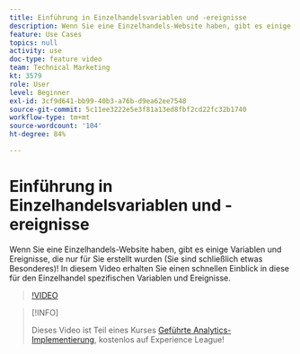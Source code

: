 ```yaml
---
title: Einführung in Einzelhandelsvariablen und -ereignisse
description: Wenn Sie eine Einzelhandels-Website haben, gibt es einige Variablen und Ereignisse, die nur für Sie erstellt wurden (Sie sind schließlich etwas Besonderes)! In diesem Video erhalten Sie einen schnellen Einblick in diese für den Einzelhandel spezifischen Variablen und Ereignisse.
feature: Use Cases
topics: null
activity: use
doc-type: feature video
team: Technical Marketing
kt: 3579
role: User
level: Beginner
exl-id: 3cf9d641-bb99-40b3-a76b-d9ea62ee7548
source-git-commit: 5c11ee3222e5e3f81a13ed8fbf2cd22fc32b1740
workflow-type: tm+mt
source-wordcount: '104'
ht-degree: 84%

---
```


# Einführung in Einzelhandelsvariablen und -ereignisse

Wenn Sie eine Einzelhandels-Website haben, gibt es einige Variablen und Ereignisse, die nur für Sie erstellt wurden (Sie sind schließlich etwas Besonderes)! In diesem Video erhalten Sie einen schnellen Einblick in diese für den Einzelhandel spezifischen Variablen und Ereignisse.

>[!VIDEO](https://video.tv.adobe.com/v/28750/?quality=12)

>[!INFO]
>
> Dieses Video ist Teil eines Kurses [Geführte Analytics-Implementierung](https://experienceleague.adobe.com/?recommended=Analytics-D-1-2019.1), kostenlos auf Experience League!